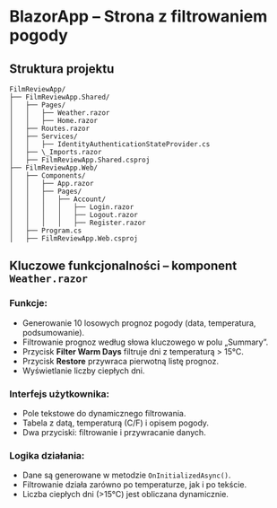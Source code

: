 # BlazorApp – Strona z filtrowaniem pogody

## Struktura projektu

```
FilmReviewApp/
├── FilmReviewApp.Shared/
│   ├── Pages/
│   │   ├── Weather.razor
│   │   ├── Home.razor
│   ├── Routes.razor
│   ├── Services/
│   │   ├── IdentityAuthenticationStateProvider.cs
│   ├── \_Imports.razor
│   ├── FilmReviewApp.Shared.csproj
├── FilmReviewApp.Web/
│   ├── Components/
│   │   ├── App.razor
│   │   ├── Pages/
│   │   │   ├── Account/
│   │   │   │   ├── Login.razor
│   │   │   │   ├── Logout.razor
│   │   │   │   ├── Register.razor
│   ├── Program.cs
│   ├── FilmReviewApp.Web.csproj
```

## Kluczowe funkcjonalności – komponent `Weather.razor`

### Funkcje:
- Generowanie 10 losowych prognoz pogody (data, temperatura, podsumowanie).
- Filtrowanie prognoz według słowa kluczowego w polu „Summary”.
- Przycisk **Filter Warm Days** filtruje dni z temperaturą > 15°C.
- Przycisk **Restore** przywraca pierwotną listę prognoz.
- Wyświetlanie liczby ciepłych dni.

### Interfejs użytkownika:
- Pole tekstowe do dynamicznego filtrowania.
- Tabela z datą, temperaturą (C/F) i opisem pogody.
- Dwa przyciski: filtrowanie i przywracanie danych.

### Logika działania:
- Dane są generowane w metodzie `OnInitializedAsync()`.
- Filtrowanie działa zarówno po temperaturze, jak i po tekście.
- Liczba ciepłych dni (>15°C) jest obliczana dynamicznie.
